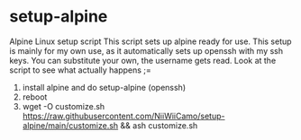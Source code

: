 # setup-alpine
Alpine Linux setup script
This script sets up alpine ready for use. This setup is mainly for my own use, as it automatically sets up openssh with my ssh keys. You can substitute your own, the username gets read. Look at the script to see what actually happens ;=

1. install alpine and do setup-alpine (openssh)
2. reboot
3. wget -O customize.sh https://raw.githubusercontent.com/NiiWiiCamo/setup-alpine/main/customize.sh && ash customize.sh
